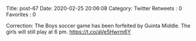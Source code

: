 Title: post-67
Date: 2020-02-25 20:06:08
Category: Twitter
Retweets : 0
Favorites : 0

Correction: The Boys soccer game has been forfeited by Guinta Middle. The girls will still play at 6 pm. https://t.co/aVe5Hwrm6Y